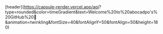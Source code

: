 [header](https://capsule-render.vercel.app/api?
type=rounded&color=timeGradient&text=Welcome%20to%20abocadpo's%20GitHub%20👋
&animation=twinkling&fontSize=40&fontAlignY=50&fontAlign=50&height=180)
